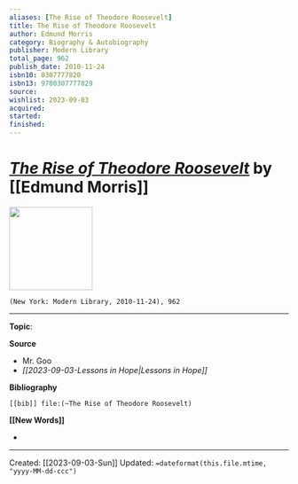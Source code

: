 ```yaml
---
aliases: [The Rise of Theodore Roosevelt]
title: The Rise of Theodore Roosevelt
author: Edmund Morris
category: Biography & Autobiography
publisher: Modern Library
total_page: 962
publish_date: 2010-11-24
isbn10: 0307777820
isbn13: 9780307777829
source: 
wishlist: 2023-09-03
acquired: 
started: 
finished: 
---
```

# *[The Rise of Theodore Roosevelt]()* by [[Edmund Morris]]

<img src="http://books.google.com/books/content?id=u-R37GQsVfgC&printsec=frontcover&img=1&zoom=1&edge=curl&source=gbs_api" width=150>

`(New York: Modern Library, 2010-11-24), 962`



--- 
**Topic**: 

**Source**
- Mr. Goo 
- *[[2023-09-03-Lessons in Hope|Lessons in Hope]]*

**Bibliography**

```query
[[bib]] file:(~The Rise of Theodore Roosevelt)
```
 

**[[New Words]]**

- 

---
Created: [[2023-09-03-Sun]]
Updated: `=dateformat(this.file.mtime, "yyyy-MM-dd-ccc")`